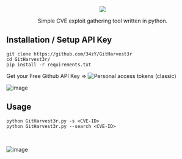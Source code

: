 <p align="center">
  <img src="https://user-images.githubusercontent.com/55347142/235300910-45f49b2f-280b-4146-965e-f3bcc46627d0.png"/>
</p>

<p align="center">Simple CVE exploit gathering tool written in python.</p>

## Installation / Setup API Key  
```
git clone https://github.com/34zY/GitHarvest3r
cd GitHarvest3r/
pip install -r requirements.txt
```

Get your Free Github API Key =>  ![Personal access tokens (classic)](https://github.com/settings/tokens)

![image](https://github.com/34zY/GitHarvest3r/assets/55347142/f346eafa-a9eb-45f6-88f6-f9a497f36e1f)



## Usage
```
python GitHarvest3r.py -s <CVE-ID>
python GitHarvest3r.py --search <CVE-ID>
```

<br>

![image](https://github.com/34zY/GitHarvest3r/assets/55347142/fb91edf1-3e06-465b-a512-eea221433436)
